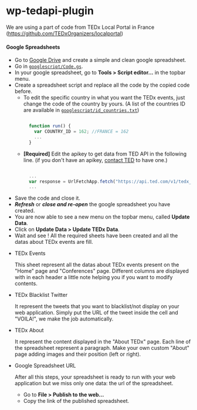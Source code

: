 # wp-tedapi-plugin

We are using a part of code from TEDx Local Portal in France (https://github.com/TEDxOrganizers/localportal)

#### Google Spreadsheets

* Go to [Google Drive](https://drive.google.com/) and create a simple and clean google spreadsheet.
* Go in [```googlescript/Code.gs```](https://raw.github.com/joshfire/tedxenfrance/master/googlescript/Code.gs).
* In your google spreadsheet, go to **Tools > Script editor...** in the topbar menu.
* Create a spreadsheet script and replace all the code by the copied code before.
  * To edit the specific country in what you want the TEDx events, just change the code of the country by yours.
    (A list of the countries ID are available in [```googlescript/id_countries.txt```](https://raw.github.com/joshfire/tedxenfrance/master/googlescript/id_countries.txt))
    ```javascript

      function run() {
        var COUNTRY_ID = 162; //FRANCE = 162
        ...  
      }
    ```
  * **[Required]** Edit the apikey to get data from TED API in the following line.
    (if you don't have an apikey, [contact TED](http://developer.ted.com/contact_us) to have one.)
    ```javascript

      ...
      var response = UrlFetchApp.fetch("https://api.ted.com/v1/tedx_event_locations.json?api-key=XXXXXXXXXXXXXXXXXXXXXXX&country_id="+COUNTRY_ID+"&order=starts_at:desc&limit=110");
      ...
    ```
* Save the code and close it.
* **_Refresh_** or **_close and re-open_** the google spreadsheet you have created.
* You are now able to see a new menu on the topbar menu, called **Update Data**.
* Click on **Update Data > Update TEDx Data**.
* Wait and see ! All the required sheets have been created and all the datas about TEDx events are fill.

- TEDx Events
  
  This sheet represent all the datas about TEDx events present on the "Home" page and "Conferences" page.
  Different columns are displayed with in each header a little note helping you if you want to modify contents.

- TEDx Blacklist Twitter

  It represent the tweets that you want to blacklist/not display on your web application.
  Simply put the URL of the tweet inside the cell and "VOILA!", we make the job automatically.

- TEDx About
  
  It represent the content displayed in the "About TEDx" page. Each line of the spreadsheet represent a paragraph.
  Make your own custom "About" page adding images and their position (left or right).

- Google Spreadsheet URL
  
  After all this steps, your spreadsheet is ready to run with your web application but we miss only one data: the url of the spreadsheet.
  - Go to **File > Publish to the web...**
  - Copy the link of the published spreadsheet.

